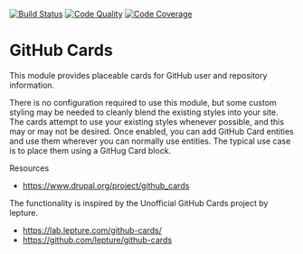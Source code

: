 [![Build Status](https://travis-ci.com/swichers/drupal-github_cards.svg?branch=8.x-1.x)](https://travis-ci.com/swichers/drupal-github_cards)
[![Code Quality](https://api.codacy.com/project/badge/Grade/3958f8ce64124e3098debadfd969ecf6)](https://www.codacy.com/manual/swichers/drupal-github_cards)
[![Code Coverage](https://api.codacy.com/project/badge/Coverage/3958f8ce64124e3098debadfd969ecf6)](https://www.codacy.com/manual/swichers/drupal-github_cards)

# GitHub Cards

This module provides placeable cards for GitHub user and repository information.

There is no configuration required to use this module, but some custom styling may be needed to cleanly blend the existing styles into your site. The cards attempt to use your existing styles whenever possible, and this may or may not be desired. Once enabled, you can add GitHub Card entities and use them wherever you can normally use entities. The typical use case is to place them using a GitHug Card block.

Resources

* <https://www.drupal.org/project/github_cards>

The functionality is inspired by the Unofficial GitHub Cards project by lepture.

* <https://lab.lepture.com/github-cards/>
* <https://github.com/lepture/github-cards>
